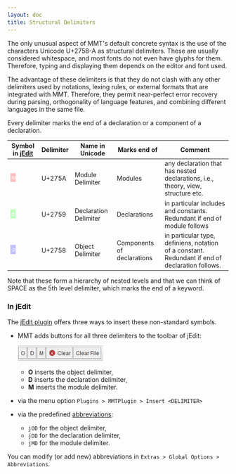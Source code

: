 ```yaml
---
layout: doc
title: Structural Delimiters
---
```


The only unusual aspect of MMT's default concrete syntax is the use of the characters Unicode U+2758-A as structural delimiters.
These are usually considered whitespace, and most fonts do not even have glyphs for them.
Therefore, typing and displaying them depends on the editor and font used.

The advantage of these delimiters is that they do not clash with any other delimiters used by notations, lexing rules, or external formats that are integrated with MMT.
Therefore, they permit near-perfect error recovery during parsing, orthogonality of language features, and combining different languages in the same file.

Every delimiter marks the end of a declaration or a component of a declaration.

Symbol in [jEdit](../applications/jedit.html) | Delimiter	| Name in Unicode | Marks end of | Comment
---- | ---- | ---- | ---- | ----
![GS](/doc/img/GS.png) | U+275A	| Module Delimiter	| Modules | any declaration that has nested declarations, i.e., theory, view, structure etc.
![RS](/doc/img/RS.png) | U+2759 | Declaration Delimiter | Declarations |	in particular includes and constants. Redundant if end of module follows
![US](/doc/img/US.png) | U+2758 | Object Delimiter | Components of declarations |	in particular type, definiens, notation of a constant. Redundant if end of declaration follows.

Note that these form a hierarchy of nested levels and that we can think of SPACE as the 5th level delimiter, which marks the end of a keyword.

### In jEdit

The [jEdit plugin](../applications/jedit.html) offers three ways to insert these non-standard symbols.

* MMT adds buttons for all three delimiters to the toolbar of jEdit:

  ![menu](/doc/img/menu.png)

  * **O** inserts the object delimiter,
  * **D** inserts the declaration delimiter,
  * **M** inserts the module delimiter.
* via the menu option `Plugins > MMTPlugin > Insert <DELIMITER>`
* via the predefined [abbreviations](../applications/jedit.html#abbreviations):
  * `jOD` for the object delimiter,
  * `jDD` for the declaration delimiter,
  * `jMD` for the module delimiter.

You can modify (or add new) abbreviations in `Extras > Global Options > Abbreviations`.
